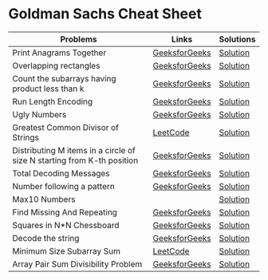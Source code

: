 <h1>Goldman Sachs Cheat Sheet</h1>

<table>
 <thead>
   <th>Problems</th>
   <th>Links</th>
  <th>Solutions</th>
 </thead>
 <tr>
   <td>Print Anagrams Together</td>
   <td><a href="https://practice.geeksforgeeks.org/problems/print-anagrams-together/1/" target="_blank">GeeksforGeeks</a></td>
   <td><a href="https://github.com/SantoshKumarSingh64/6Companies30days/blob/main/Goldman%20Sachs/Print%20Anagrams%20Together/Solution.cpp" target="_blank">Solution</a></td>
  </tr>
 <tr>
   <td>Overlapping rectangles</td>
   <td><a href="https://practice.geeksforgeeks.org/problems/overlapping-rectangles1924/1/" target="_blank">GeeksforGeeks</a></td>
   <td><a href="https://github.com/SantoshKumarSingh64/6Companies30days/blob/main/Goldman%20Sachs/Overlapping%20rectangles/CPPSolution.cpp" target="_blank">Solution</a></td>
  </tr>
 <tr>
   <td>Count the subarrays having product less than k</td>
   <td><a href="https://practice.geeksforgeeks.org/problems/count-the-subarrays-having-product-less-than-k1708/1/" target="_blank">GeeksforGeeks</a></td>
   <td><a href="https://github.com/SantoshKumarSingh64/6Companies30days/blob/main/Goldman%20Sachs/Count%20the%20subarrays%20having%20product%20less%20than%20k/CPPSolution.cpp" target="_blank">Solution</a></td>
  </tr>
 <tr>
   <td>Run Length Encoding</td>
   <td><a href="https://practice.geeksforgeeks.org/problems/run-length-encoding/1/" target="_blank">GeeksforGeeks</a></td>
   <td><a href="https://github.com/SantoshKumarSingh64/6Companies30days/blob/main/Goldman%20Sachs/Run%20Length%20Encoding/CPPSolution.cpp" target="_blank">Solution</a></td>
  </tr>
 <tr>
   <td>Ugly Numbers</td>
   <td><a href="https://practice.geeksforgeeks.org/problems/ugly-numbers2254/1/" target="_blank">GeeksforGeeks</a></td>
   <td><a href="https://github.com/SantoshKumarSingh64/6Companies30days/blob/main/Goldman%20Sachs/Ugly%20Numbers/CPPSolution.cpp" target="_blank">Solution</a></td>
  </tr>
 <tr>
   <td>Greatest Common Divisor of Strings</td>
   <td><a href="https://leetcode.com/problems/greatest-common-divisor-of-strings/" target="_blank">LeetCode</a></td>
   <td><a href="https://github.com/SantoshKumarSingh64/6Companies30days/blob/main/Goldman%20Sachs/Greatest%20Common%20Divisor%20of%20Strings/CPPSolution.cpp" target="_blank">Solution</a></td>
  </tr>
 <tr>
   <td>Distributing M items in a circle of size N starting from K-th position</td>
   <td><a href="https://www.geeksforgeeks.org/distributing-m-items-circle-size-n-starting-k-th-position/" target="_blank">GeeksforGeeks</a></td>
   <td><a href="https://github.com/SantoshKumarSingh64/6Companies30days/blob/main/Goldman%20Sachs/Distributing%20M%20items%20in%20a%20circle%20of%20size%20N%20starting%20from%20K-th%20position/CPPSolution.cpp" target="_blank">Solution</a></td>
  </tr>
 <tr>
   <td>Total Decoding Messages</td>
   <td><a href="https://practice.geeksforgeeks.org/problems/total-decoding-messages1235/1/" target="_blank">GeeksforGeeks</a></td>
   <td><a href="https://github.com/SantoshKumarSingh64/6Companies30days/blob/main/Goldman%20Sachs/Total%20Decoding%20Messages/CPPSolution.cpp" target="_blank">Solution</a></td>
  </tr>
 <tr>
   <td>Number following a pattern</td>
   <td><a href="https://practice.geeksforgeeks.org/problems/number-following-a-pattern3126/1" target="_blank">GeeksforGeeks</a></td>
   <td><a href="https://github.com/SantoshKumarSingh64/6Companies30days/blob/main/Goldman%20Sachs/Number%20following%20a%20pattern/CPPSolution.cpp" target="_blank">Solution</a></td>
  </tr>
 <tr>
   <td>Max10 Numbers</td>
   <td></td>
   <td><a href="https://github.com/SantoshKumarSingh64/6Companies30days/blob/main/Goldman%20Sachs/Max10Numbers/CPPSolution.cpp" target="_blank">Solution</a></td>
  </tr>
  <tr>
   <td>Find Missing And Repeating</td>
   <td><a href="https://practice.geeksforgeeks.org/problems/find-missing-and-repeating2512/1/" target="_blank">GeeksforGeeks</a></td>
   <td><a href="https://github.com/SantoshKumarSingh64/6Companies30days/blob/main/Goldman%20Sachs/Find%20Missing%20And%20Repeating/CPPSolution.cpp" target="_blank">Solution</a></td>
  </tr>
 <tr>
   <td>Squares in N*N Chessboard</td>
   <td><a href="https://practice.geeksforgeeks.org/problems/squares-in-nn-chessboard1801/1" target="_blank">GeeksforGeeks</a></td>
   <td><a href="https://github.com/SantoshKumarSingh64/6Companies30days/blob/main/Goldman%20Sachs/Squares%20in%20N*N%20Chessboard/CPPSolution.cpp" target="_blank">Solution</a></td>
  </tr>
 <tr>
   <td>Decode the string</td>
   <td><a href="https://practice.geeksforgeeks.org/problems/decode-the-string2444/1" target="_blank">GeeksforGeeks</a></td>
   <td><a href="https://github.com/SantoshKumarSingh64/6Companies30days/blob/main/Goldman%20Sachs/Decode%20the%20string/CPPSolution.cpp" target="_blank">Solution</a></td>
  </tr>
  <tr>
   <td>Minimum Size Subarray Sum</td>
   <td><a href="https://leetcode.com/problems/minimum-size-subarray-sum/" target="_blank">LeetCode</a></td>
   <td><a href="https://github.com/SantoshKumarSingh64/6Companies30days/blob/main/Goldman%20Sachs/Minimum%20Size%20Subarray%20Sum/CPPSolution.cpp" target="_blank">Solution</a></td>
  </tr>
  <tr>
   <td>Array Pair Sum Divisibility Problem</td>
    <td><a href="https://practice.geeksforgeeks.org/problems/array-pair-sum-divisibility-problem3257/1" target="_blank">GeeksforGeeks</a></td>
   <td><a href="https://github.com/SantoshKumarSingh64/6Companies30days/blob/main/Goldman%20Sachs/Array%20Pair%20Sum%20Divisibility%20Problem/CPPSolution.cpp" target="_blank">Solution</a></td>
  </tr>
</table>

